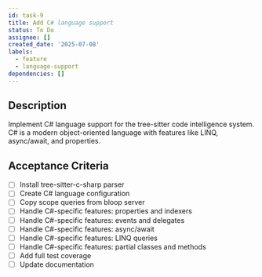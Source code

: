 ```yaml
---
id: task-9
title: Add C# language support
status: To Do
assignee: []
created_date: '2025-07-08'
labels:
  - feature
  - language-support
dependencies: []
---
```


## Description

Implement C# language support for the tree-sitter code intelligence system. C# is a modern object-oriented language with features like LINQ, async/await, and properties.

## Acceptance Criteria

- [ ] Install tree-sitter-c-sharp parser
- [ ] Create C# language configuration
- [ ] Copy scope queries from bloop server
- [ ] Handle C#-specific features: properties and indexers
- [ ] Handle C#-specific features: events and delegates
- [ ] Handle C#-specific features: async/await
- [ ] Handle C#-specific features: LINQ queries
- [ ] Handle C#-specific features: partial classes and methods
- [ ] Add full test coverage
- [ ] Update documentation
